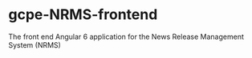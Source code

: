 # gcpe-NRMS-frontend
The front end Angular 6 application for the News Release Management System (NRMS)

